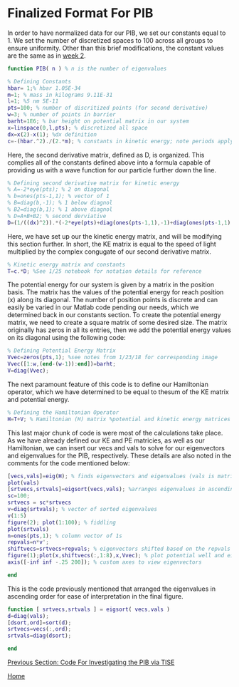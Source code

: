 
# Finalized Format For PIB 

In order to have normalized data for our PIB, we set our constants equal to 1. We set the number of discretized spaces to 100 across all groups to ensure uniformity. Other than this brief modifications, the constant values are the same as in [week 2](/MLW2.md). 

```Matlab
function PIB( n ) % n is the number of eigenvalues

% Defining Constants
hbar= 1;% hbar 1.05E-34
m=1; % mass in kilograms 9.11E-31
l=1; %5 nm 5E-11
pts=100; % number of discritized points (for second derivative)
w=3; % number of points in barrier
barht=1E6; % bar height on potential matrix in our system
x=linspace(0,l,pts); % discretized all space
dx=x(2)-x(1); %dx definition
c=-(hbar.^2)./(2.*m); % constants in kinetic energy; note periods apply to elements only
```
Here, the second derivative matrix, defined as D, is organized. This complies all of the constants defined above into a formula capable of providing us with a wave function for our particle further down the line.

```Matlab
% Defining second derivative matrix for kinetic energy
% A=-2*eye(pts); % 2 on diagonal
% b=ones(pts-1,1); % vector of 1
% B=diag(b,-1); % 1 below diagnol
% B2=diag(b,1); % 1 above diagnol
% D=A+B+B2; % second derviative
D=(1/((dx)^2)).*(-2*eye(pts)+diag(ones(pts-1,1),-1)+diag(ones(pts-1,1),1)); % second derivative matrix
```

Here, we have set up our the kinetic energy matrix, and will be modifying this section further. In short, the KE matrix is equal to the speed of light multiplied by the complex congugate of our second derivative matrix.

```Matlab
% Kinetic energy matrix and constants
T=c.*D; %See 1/25 notebook for notation details for reference 
```

The potential energy for our system is given by a matrix in the position basis. The matrix has the values of the potential energy for reach position (x) along its diagonal. The number of position points is discrete and can easily be varied in our Matlab code pending our needs, which we determined back in our constants section. To create the potential energy matrix, we need to create a square matrix of some desired size. The matrix originally has zeros in all its entries, then we add the potential energy values on its diagonal using the following code:

```Matlab
% Defining Potential Energy Matrix
Vvec=zeros(pts,1); %see notes from 1/23/18 for corresponding image
Vvec([1:w,(end-(w-1)):end])=barht;
V=diag(Vvec);
```

The next paramount feature of this code is to define our Hamiltonian operator, which we have determined to be equal to thesum of the KE matrix and potential energy.
```Matlab
% Defining the Hamiltonian Operator
H=T+V; % Hamiltonian (H) matrix %potential and kinetic energy matrices
```
This last major chunk of code is were most of the calculations take place. As we have already defined our KE and PE matricies, as well as our Hamiltonian, we can insert our vecs and vals to solve for our eigenvectors and eigenvalues for the PIB, respectively. These details are also noted in the comments for the code mentioned below:

```Matlab
[vecs,vals]=eig(H); % finds eigenvectors and eigenvalues (vals is matrix form of eigenvalues)
plot(vals)
[srtvecs,srtvals]=eigsort(vecs,vals); %arranges eigenvalues in ascending order
sc=100;
srtvecs = sc*srtvecs
v=diag(srtvals); % vector of sorted eigenvalues
v(1:5)
figure(2); plot(1:100); % fiddling 
plot(srtvals)
n=ones(pts,1); % column vector of 1s
repvals=n*v';
shiftvecs=srtvecs+repvals; % eigenvectors shifted based on the repvals' matrix
figure(1);plot(x,shiftvecs(:,1:8),x,Vvec); % plot potential well and eigenvectors (1-8)
axis([-inf inf -.25 200]); % custom axes to view eigenvectors

end
```

This is the code previously mentioned that arranged the eigenvalues in ascending order for ease of interpretation in the final figure. 
```Matlab 
function [ srtvecs,srtvals ] = eigsort( vecs,vals )
d=diag(vals);
[dsort,ord]=sort(d);
srtvecs=vecs(:,ord);
srtvals=diag(dsort);

end
```
[Previous Section: Code For Investigating the PIB via TISE](/MLW3.md)

[Home](/README.md)
